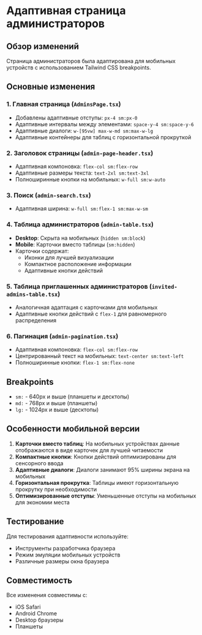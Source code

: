 # Адаптивная страница администраторов

## Обзор изменений

Страница администраторов была адаптирована для мобильных устройств с использованием Tailwind CSS breakpoints.

## Основные изменения

### 1. Главная страница (`AdminsPage.tsx`)
- Добавлены адаптивные отступы: `px-4 sm:px-0`
- Адаптивные интервалы между элементами: `space-y-4 sm:space-y-6`
- Адаптивные диалоги: `w-[95vw] max-w-md sm:max-w-lg`
- Адаптивные контейнеры для таблиц с горизонтальной прокруткой

### 2. Заголовок страницы (`admin-page-header.tsx`)
- Адаптивная компоновка: `flex-col sm:flex-row`
- Адаптивные размеры текста: `text-2xl sm:text-3xl`
- Полноширинные кнопки на мобильных: `w-full sm:w-auto`

### 3. Поиск (`admin-search.tsx`)
- Адаптивная ширина: `w-full sm:flex-1 sm:max-w-sm`

### 4. Таблица администраторов (`admin-table.tsx`)
- **Desktop**: Скрыта на мобильных (`hidden sm:block`)
- **Mobile**: Карточки вместо таблицы (`sm:hidden`)
- Карточки содержат:
  - Иконки для лучшей визуализации
  - Компактное расположение информации
  - Адаптивные кнопки действий

### 5. Таблица приглашенных администраторов (`invited-admins-table.tsx`)
- Аналогичная адаптация с карточками для мобильных
- Адаптивные кнопки действий с `flex-1` для равномерного распределения

### 6. Пагинация (`admin-pagination.tsx`)
- Адаптивная компоновка: `flex-col sm:flex-row`
- Центрированный текст на мобильных: `text-center sm:text-left`
- Полноширинные кнопки: `flex-1 sm:flex-none`

## Breakpoints

- `sm:` - 640px и выше (планшеты и десктопы)
- `md:` - 768px и выше (планшеты)
- `lg:` - 1024px и выше (десктопы)

## Особенности мобильной версии

1. **Карточки вместо таблиц**: На мобильных устройствах данные отображаются в виде карточек для лучшей читаемости
2. **Компактные кнопки**: Кнопки действий оптимизированы для сенсорного ввода
3. **Адаптивные диалоги**: Диалоги занимают 95% ширины экрана на мобильных
4. **Горизонтальная прокрутка**: Таблицы имеют горизонтальную прокрутку при необходимости
5. **Оптимизированные отступы**: Уменьшенные отступы на мобильных для экономии места

## Тестирование

Для тестирования адаптивности используйте:
- Инструменты разработчика браузера
- Режим эмуляции мобильных устройств
- Различные размеры окна браузера

## Совместимость

Все изменения совместимы с:
- iOS Safari
- Android Chrome
- Desktop браузеры
- Планшеты 
 